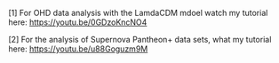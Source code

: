 [1] For OHD data analysis with the LamdaCDM mdoel watch my tutorial here: https://youtu.be/0GDzoKncNO4 

[2] For the analysis of Supernova Pantheon+ data sets, what my tutorial here: https://youtu.be/u88Goguzm9M
